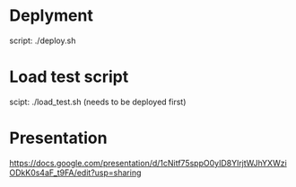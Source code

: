 # Deplyment

script: ./deploy.sh 

# Load test script

scipt: ./load_test.sh
(needs to be deployed first)
  


# Presentation
https://docs.google.com/presentation/d/1cNitf75sppO0yID8YlrjtWJhYXWziODkK0s4aF_t9FA/edit?usp=sharing
